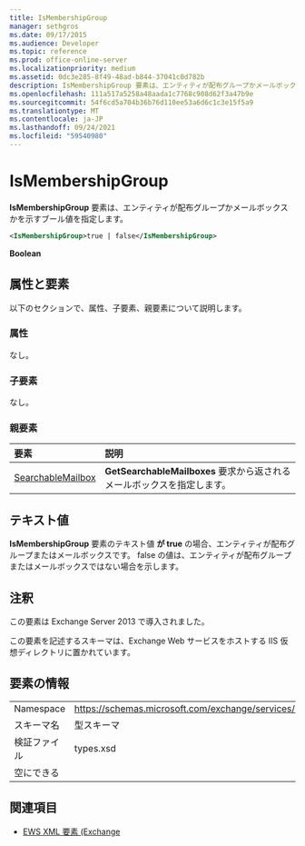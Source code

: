 ```yaml
---
title: IsMembershipGroup
manager: sethgros
ms.date: 09/17/2015
ms.audience: Developer
ms.topic: reference
ms.prod: office-online-server
ms.localizationpriority: medium
ms.assetid: 0dc3e285-8f49-48ad-b844-37041c0d782b
description: IsMembershipGroup 要素は、エンティティが配布グループかメールボックスかを示すブール値を指定します。
ms.openlocfilehash: 111a517a5258a48aada1c7768c908d62f3a47b9e
ms.sourcegitcommit: 54f6cd5a704b36b76d110ee53a6d6c1c3e15f5a9
ms.translationtype: MT
ms.contentlocale: ja-JP
ms.lasthandoff: 09/24/2021
ms.locfileid: "59540980"
---
```

# <a name="ismembershipgroup"></a>IsMembershipGroup

**IsMembershipGroup** 要素は、エンティティが配布グループかメールボックスかを示すブール値を指定します。 
  
```XML
<IsMembershipGroup>true | false</IsMembershipGroup>
```

 **Boolean**
## <a name="attributes-and-elements"></a>属性と要素

以下のセクションで、属性、子要素、親要素について説明します。
  
### <a name="attributes"></a>属性

なし。
  
### <a name="child-elements"></a>子要素

なし。
  
### <a name="parent-elements"></a>親要素

|**要素**|**説明**|
|:-----|:-----|
|[SearchableMailbox](searchablemailbox.md) <br/> |**GetSearchableMailboxes** 要求から返されるメールボックスを指定します。  <br/> |
   
## <a name="text-value"></a>テキスト値

**IsMembershipGroup** 要素のテキスト値 **が true** の場合、エンティティが配布グループまたはメールボックスです。 false の値は、エンティティが配布グループまたはメールボックスではない場合を示します。 
  
## <a name="remarks"></a>注釈

この要素は Exchange Server 2013 で導入されました。
  
この要素を記述するスキーマは、Exchange Web サービスをホストする IIS 仮想ディレクトリに置かれています。
  
## <a name="element-information"></a>要素の情報

|||
|:-----|:-----|
|Namespace  <br/> |https://schemas.microsoft.com/exchange/services/2006/types  <br/> |
|スキーマ名  <br/> |型スキーマ  <br/> |
|検証ファイル  <br/> |types.xsd  <br/> |
|空にできる  <br/> ||
   
## <a name="see-also"></a>関連項目



- [EWS XML 要素 (Exchange](ews-xml-elements-in-exchange.md)

